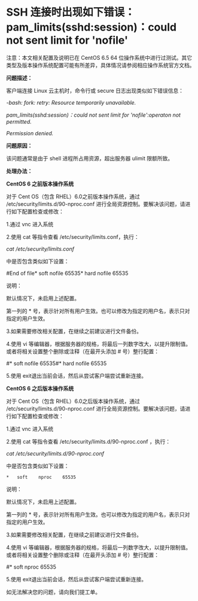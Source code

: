 # SSH 连接时出现如下错误：pam_limits(sshd:session)：could not sent limit for 'nofile'



注意：本文相关配置及说明已在 CentOS 6.5 64 位操作系统中进行过测试。其它类型及版本操作系统配置可能有所差异，具体情况请参阅相应操作系统官方文档。



**问题描述：**

客户端连接 Linux 云主机时，命令行或 secure 日志出现类似如下错误信息：

*-bash: fork: retry: Resource temporarily unavailable.*

*pam_limits(sshd:session)：could not sent limit for 'nofile':operaton not permitted.*

*Permission denied.*



**问题原因：**

该问题通常是由于 shell 进程所占用资源，超出服务器 ulimit 限额所致。



**处理办法：**

**CentOS 6 之前版本操作系统**

对于 Cent OS（包含 RHEL）6.0之前版本操作系统，通过 /etc/security/limits.d/90-nproc.conf 进行全局资源控制。要解决该问题，请进行如下配置检查或修改：

1.通过 vnc 进入系统

2.使用 cat 等指令查看 /etc/security/limits.conf，执行：

*cat /etc/security/limits.conf*

中是否包含类似如下设置：


 #End of file* soft nofile 65535* hard nofile 65535

说明：

默认情况下，未启用上述配置。

第一列的 * 号，表示针对所有用户生效。也可以修改为指定的用户名，表示只对指定的用户生效。



3.如果需要修改相关配置，在继续之前建议进行文件备份。

4.使用 vi 等编辑器，根据服务器的规格，将最后一列数字改大，以提升限制值。或者将相关设置整个删除或注释（在最开头添加 # 号）整行配置：


 #* soft nofile 65535#* hard nofile 65535

5.使用 exit退出当前会话，然后从尝试客户端尝试重新连接。



**CentOS 6 之后版本操作系统**

对于 Cent OS（包含 RHEL）6.0之后版本操作系统，通过 /etc/security/limits.d/90-nproc.conf 进行全局资源控制。要解决该问题，请进行如下配置检查或修改：

1.通过 vnc 进入系统

2.使用 cat 等指令查看 /etc/security/limits.d/90-nproc.conf ，执行：


*cat /etc/security/limits.d/90-nproc.conf*

中是否包含类似如下设置：


    *   soft    nproc    65535

说明：

默认情况下，未启用上述配置。

第一列的 * 号，表示针对所有用户生效。也可以修改为指定的用户名，表示只对指定的用户生效。





3.如果需要修改相关配置，在继续之前建议进行文件备份。

4.使用 vi 等编辑器，根据服务器的规格，将最后一列数字改大，以提升限制值。或者将相关设置整个删除或注释（在最开头添加 # 号）整行配置：


 #*  soft    nproc    65535

5.使用 exit退出当前会话，然后从尝试客户端尝试重新连接。



如无法解决您的问题，请向我们提工单。

